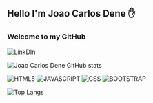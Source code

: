 ## Hello I'm Joao Carlos Dene ✋

### Welcome to my GitHub 

[![LinkDIn](https://img.shields.io/badge/LinkedIn-0077B5?style=for-the-badge&logo=linkedin&logoColor=white)](https://www.linkedin.com/in/joaocarlosdene/)

![Joao Carlos Dene GitHub stats](https://github-readme-stats.vercel.app/api?username=joaocarlosdene&show_icons=true&theme=radical)

![HTML5](https://img.shields.io/badge/HTML5-E34F26?style=for-the-badge&logo=html5&logoColor=white) ![JAVASCRIPT](https://img.shields.io/badge/JavaScript-F7DF1E?style=for-the-badge&logo=javascript&logoColor=black) ![CSS](https://img.shields.io/badge/CSS3-1572B6?style=for-the-badge&logo=css3&logoColor=white) ![BOOTSTRAP](https://img.shields.io/badge/Bootstrap-563D7C?style=for-the-badge&logo=bootstrap&logoColor=white)

[![Top Langs](https://github-readme-stats.vercel.app/api/top-langs/?username=joaocarlosdene)](https://github.com/anuraghazra/github-readme-stats)
